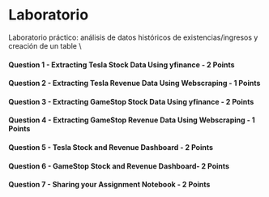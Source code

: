 # Laboratorio
Laboratorio práctico: análisis de datos históricos de existencias/ingresos y creación de un table \
#### Question 1 - Extracting Tesla Stock Data Using yfinance - 2 Points
#### Question 2 - Extracting Tesla Revenue Data Using Webscraping - 1 Points
#### Question 3 - Extracting GameStop Stock Data Using yfinance - 2 Points
#### Question 4 - Extracting GameStop Revenue Data Using Webscraping - 1 Points
#### Question 5 - Tesla Stock and Revenue Dashboard - 2 Points
#### Question 6 - GameStop Stock and Revenue Dashboard- 2 Points
#### Question 7 - Sharing your Assignment Notebook - 2 Points 
